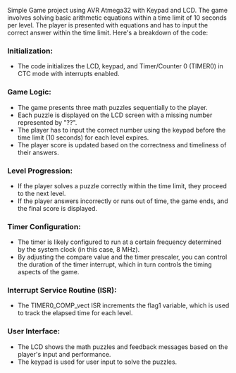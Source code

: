 Simple Game project using AVR Atmega32 with Keypad and LCD. The game involves solving basic arithmetic equations within a time limit of 10 seconds per level. The player is presented with equations and has to input the correct answer within the time limit.
Here's a breakdown of the code:

### Initialization:
  - The code initializes the LCD, keypad, and Timer/Counter 0 (TIMER0) in CTC mode with interrupts enabled.

### Game Logic:
  - The game presents three math puzzles sequentially to the player.
  - Each puzzle is displayed on the LCD screen with a missing number represented by "??".
  - The player has to input the correct number using the keypad before the time limit (10 seconds) for each level expires.
  - The player score is updated based on the correctness and timeliness of their answers.

### Level Progression:
  - If the player solves a puzzle correctly within the time limit, they proceed to the next level.
  - If the player answers incorrectly or runs out of time, the game ends, and the final score is displayed.

### Timer Configuration:
  - The timer is likely configured to run at a certain frequency determined by the system clock (in this case, 8 MHz).
  - By adjusting the compare value and the timer prescaler, you can control the duration of the timer interrupt, which in turn controls the timing aspects of the game.

### Interrupt Service Routine (ISR):
  - The TIMER0_COMP_vect ISR increments the flag1 variable, which is used to track the elapsed time for each level.

### User Interface:
  - The LCD shows the math puzzles and feedback messages based on the player's input and performance.
  - The keypad is used for user input to solve the puzzles.
